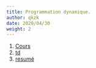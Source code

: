 ```yaml
---
title: Programmation dynamique.
author: qkzk
date: 2020/04/30
weight: 2
---
```


1. [Cours](cours)
2. [td](td)
3. [resumé](resume)
